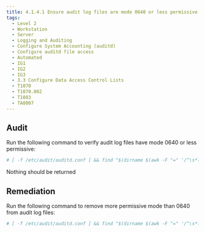 ```yaml
---
title: 4.1.4.1 Ensure audit log files are mode 0640 or less permissive
tags:
  - Level 2
  - Workstation
  - Server
  - Logging and Auditing
  - Configure System Accounting (auditd)
  - Configure auditd file access
  - Automated
  - IG1
  - IG2
  - IG3
  - 3.3 Configure Data Access Control Lists
  - T1070
  - T1070.002
  - T1083
  - TA0007
---
```


## Audit
Run the following command to verify audit log files have mode 0640 or less permissive:
```bash
# [ -f /etc/audit/auditd.conf ] && find "$(dirname $(awk -F "=" '/^\s*log_file/ {print $2}' /etc/audit/auditd.conf | xargs))" -type f \( ! -perm 600 -a ! -perm 0400 -a ! -perm 0200 -a ! -perm 0000 -a ! -perm 0640 -a ! -perm 0440 -a ! -perm 0040 \) -exec stat -Lc "%n %#a" {} +
```

Nothing should be returned

## Remediation
Run the following command to remove more permissive mode than 0640 from audit log files:
```bash
# [ -f /etc/audit/auditd.conf ] && find "$(dirname $(awk -F "=" '/^\s*log_file/ {print $2}' /etc/audit/auditd.conf | xargs))" -type f \( ! -perm 600 -a ! -perm 0400 -a ! -perm 0200 -a ! -perm 0000 -a ! -perm 0640 -a ! -perm 0440 -a ! -perm 0040 \) -exec chmod u-x,g-wx,o-rwx {} +
```
